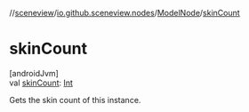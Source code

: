 //[sceneview](../../../index.md)/[io.github.sceneview.nodes](../index.md)/[ModelNode](index.md)/[skinCount](skin-count.md)

# skinCount

[androidJvm]\
val [skinCount](skin-count.md): [Int](https://kotlinlang.org/api/latest/jvm/stdlib/kotlin/-int/index.html)

Gets the skin count of this instance.

